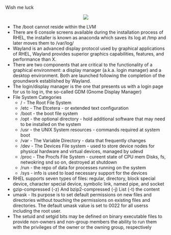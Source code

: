 Wish me luck
<p align="center"> <img src="https://github.com/sumo2001/Prep-Notes/assets/51809378/a516eb2a-e488-4e38-8027-6d29ca3e4f67"> <p/>

- The /boot cannot reside within the LVM
- There are 6 console screens available during the installation process of RHEL, the installer is known as anaconda which saves its log at /tmp and later moves them to /var/log/
- Wayland is an advanced display protocol used by graphical applications of RHEL, Wayland provides superior graphics capabilities, features, and performance than X.
- There are two components that are critical to the functionality of a graphical environment: a display manager (a.k.a. login manager) and a desktop environment. Both are launched following the completion of the groundwork established by Wayland.
- The login/display manager is the one that presents us with a login page for us to log in, the so-called GDM (Gnome Display Manager)
- File System Categories
  - / - The Root File System
  - /etc - The Etcetera - or extended text configuration
  - /boot - the boot file system
  - /opt - the optional directory - hold additional software that may need to be installed on the system
  - /usr - the UNIX System resources - commands required at system boot
  - /var - The Variable Directory - data that frequently changes 
  - /dev - The Devices File system  - used to store device nodes for physical hardware and virtual devices, managed by udevd
  - /proc - The Procfs File System - cureent state of CPU mem Disks, fs, netwokring snd so on, destroyed at shutdown
  - /run - the repo of data for processes running on the system
  - /sys - info is used to load necessary support for the devices 
- RHEL supports seven types of files: regular, directory, block special device, character special device, symbolic link, named pipe, and socket
- gzip-compressed (-z) And bzip2-compressed (-j) List (-t) the content
- umask - Its purpose is to set default permissions on new files and directories without touching the permissions on existing files and directories.  The default umask value is set to 0022 for all userss including the root user.
- The setuid and setgid bits may be defined on binary executable files to provide non-owners and non-group members the ability to run them with the privileges of the owner or the owning group, respectively



